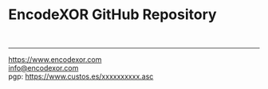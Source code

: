 # EncodeXOR GitHub Repository

<br/>

---
https://www.encodexor.com<br/>
info@encodexor.com<br/>
pgp: https://www.custos.es/xxxxxxxxxx.asc
